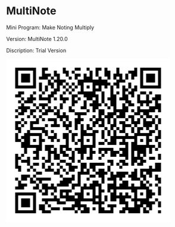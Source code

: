 # MultiNote
Mini Program: Make Noting Multiply

Version: MultiNote 1.20.0

Discription: Trial Version

![](https://github.com/iClassic-Live/MultiNote/blob/master/images/MultiNote%20Trail%20Version.jpg?raw=true)